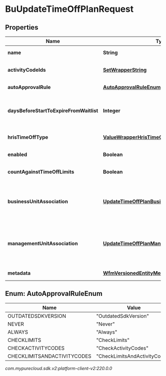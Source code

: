 # BuUpdateTimeOffPlanRequest


## Properties

| Name | Type | Description | Notes |
| ------------ | ------------- | ------------- | ------------- |
| **name** | **String** | The name of this time-off plan |  [optional] |
| **activityCodeIds** | [**SetWrapperString**](SetWrapperString) | The IDs of activity codes to associate with this time-off plan |  [optional] |
| **autoApprovalRule** | [**AutoApprovalRuleEnum**](#Enum--AutoApprovalRuleEnum) | Auto approval rule for this time-off plan |  [optional] |
| **daysBeforeStartToExpireFromWaitlist** | **Integer** | The number of days before the time-off request start date for when the request will be expired from the waitlist |  [optional] |
| **hrisTimeOffType** | [**ValueWrapperHrisTimeOffType**](ValueWrapperHrisTimeOffType) | Time-off type, if this time-off plan is associated with the integration |  [optional] |
| **enabled** | **Boolean** | Whether this time-off plan should be used by agents |  [optional] |
| **countAgainstTimeOffLimits** | **Boolean** | Whether this time-off plan should count against time-off limits |  [optional] |
| **businessUnitAssociation** | [**UpdateTimeOffPlanBusinessUnitAssociation**](UpdateTimeOffPlanBusinessUnitAssociation) | Business unit association, if the time-off plan belongs to a business unit. managementUnitAssociation must not be set if this is populated |  [optional] |
| **managementUnitAssociation** | [**UpdateTimeOffPlanManagementUnitAssociation**](UpdateTimeOffPlanManagementUnitAssociation) | Management unit association, if the time-off plan belongs to a management unit. businessUnitAssociation must not be set if this is populated |  [optional] |
| **metadata** | [**WfmVersionedEntityMetadata**](WfmVersionedEntityMetadata) | Version metadata for this time-off plan |  |


## Enum: AutoApprovalRuleEnum

| Name | Value |
| ---- | ----- |
| OUTDATEDSDKVERSION | &quot;OutdatedSdkVersion&quot; | 
| NEVER | &quot;Never&quot; | 
| ALWAYS | &quot;Always&quot; | 
| CHECKLIMITS | &quot;CheckLimits&quot; | 
| CHECKACTIVITYCODES | &quot;CheckActivityCodes&quot; | 
| CHECKLIMITSANDACTIVITYCODES | &quot;CheckLimitsAndActivityCodes&quot; | 




_com.mypurecloud.sdk.v2:platform-client-v2:220.0.0_

